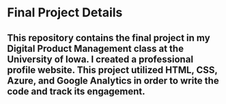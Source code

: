 # Final Project Details
## This repository contains the final project in my Digital Product Management class at the University of Iowa. I created a professional profile website. This project utilized HTML, CSS, Azure, and Google Analytics in order to write the code and track its engagement.
